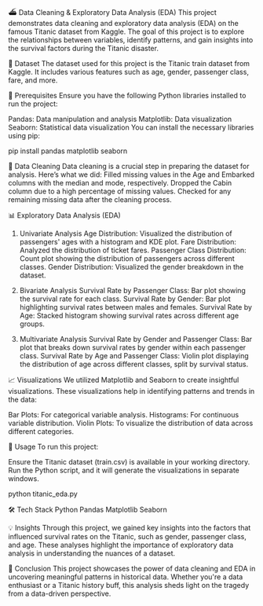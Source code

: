 ⛴️ Data Cleaning & Exploratory Data Analysis (EDA)
This project demonstrates data cleaning and exploratory data analysis (EDA) on the famous Titanic dataset from Kaggle. The goal of this project is to explore the relationships between variables, identify patterns, and gain insights into the survival factors during the Titanic disaster.

📂 Dataset
The dataset used for this project is the Titanic train dataset from Kaggle. It includes various features such as age, gender, passenger class, fare, and more.

🔧 Prerequisites
Ensure you have the following Python libraries installed to run the project:

Pandas: Data manipulation and analysis
Matplotlib: Data visualization
Seaborn: Statistical data visualization
You can install the necessary libraries using pip:

pip install pandas matplotlib seaborn

🧹 Data Cleaning
Data cleaning is a crucial step in preparing the dataset for analysis. Here’s what we did:
Filled missing values in the Age and Embarked columns with the median and mode, respectively.
Dropped the Cabin column due to a high percentage of missing values.
Checked for any remaining missing data after the cleaning process.

📊 Exploratory Data Analysis (EDA)
1. Univariate Analysis
Age Distribution: Visualized the distribution of passengers' ages with a histogram and KDE plot.
Fare Distribution: Analyzed the distribution of ticket fares.
Passenger Class Distribution: Count plot showing the distribution of passengers across different classes.
Gender Distribution: Visualized the gender breakdown in the dataset.

2. Bivariate Analysis
Survival Rate by Passenger Class: Bar plot showing the survival rate for each class.
Survival Rate by Gender: Bar plot highlighting survival rates between males and females.
Survival Rate by Age: Stacked histogram showing survival rates across different age groups.

4. Multivariate Analysis
Survival Rate by Gender and Passenger Class: Bar plot that breaks down survival rates by gender within each passenger class.
Survival Rate by Age and Passenger Class: Violin plot displaying the distribution of age across different classes, split by survival status.

📈 Visualizations
We utilized Matplotlib and Seaborn to create insightful visualizations. These visualizations help in identifying patterns and trends in the data:

Bar Plots: For categorical variable analysis.
Histograms: For continuous variable distribution.
Violin Plots: To visualize the distribution of data across different categories.

🚀 Usage
To run this project:

Ensure the Titanic dataset (train.csv) is available in your working directory.
Run the Python script, and it will generate the visualizations in separate windows.

python titanic_eda.py

🛠 Tech Stack
Python
Pandas
Matplotlib
Seaborn

💡 Insights
Through this project, we gained key insights into the factors that influenced survival rates on the Titanic, such as gender, passenger class, and age. These analyses highlight the importance of exploratory data analysis in understanding the nuances of a dataset.

🎯 Conclusion
This project showcases the power of data cleaning and EDA in uncovering meaningful patterns in historical data. Whether you're a data enthusiast or a Titanic history buff, this analysis sheds light on the tragedy from a data-driven perspective.
